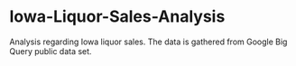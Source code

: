 # Iowa-Liquor-Sales-Analysis
Analysis regarding Iowa liquor sales. The data is gathered from Google Big Query public data set.
